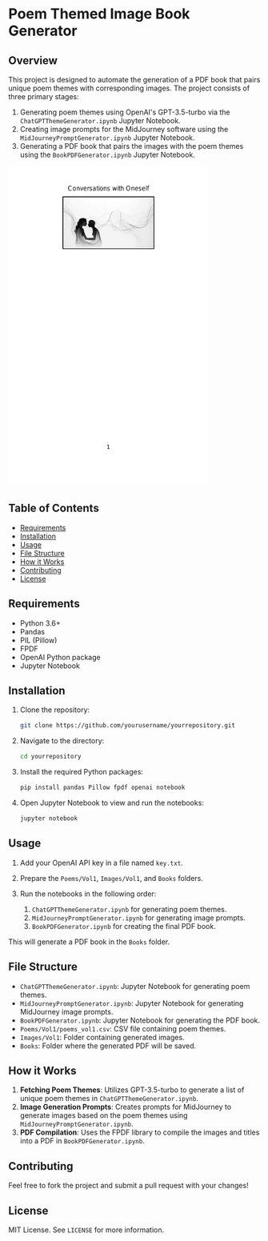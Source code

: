 # Poem Themed Image Book Generator

## Overview

This project is designed to automate the generation of a PDF book that pairs unique poem themes with corresponding images. The project consists of three primary stages:

1. Generating poem themes using OpenAI's GPT-3.5-turbo via the `ChatGPTThemeGenerator.ipynb` Jupyter Notebook.
2. Creating image prompts for the MidJourney software using the `MidJourneyPromptGenerator.ipynb` Jupyter Notebook.
3. Generating a PDF book that pairs the images with the poem themes using the `BookPDFGenerator.ipynb` Jupyter Notebook.

<img src="/GIF/ezgif.com-gif-maker.gif" width="400"/>

## Table of Contents

- [Requirements](#requirements)
- [Installation](#installation)
- [Usage](#usage)
- [File Structure](#file-structure)
- [How it Works](#how-it-works)
- [Contributing](#contributing)
- [License](#license)

## Requirements

* Python 3.6+
* Pandas
* PIL (Pillow)
* FPDF
* OpenAI Python package
* Jupyter Notebook

## Installation

1. Clone the repository:
    ```bash
    git clone https://github.com/yourusername/yourrepository.git
    ```
    
2. Navigate to the directory:
    ```bash
    cd yourrepository
    ```

3. Install the required Python packages:
    ```bash
    pip install pandas Pillow fpdf openai notebook
    ```

4. Open Jupyter Notebook to view and run the notebooks:
    ```bash
    jupyter notebook
    ```

## Usage

1. Add your OpenAI API key in a file named `key.txt`.

2. Prepare the `Poems/Vol1`, `Images/Vol1`, and `Books` folders.

3. Run the notebooks in the following order:
    1. `ChatGPTThemeGenerator.ipynb` for generating poem themes.
    2. `MidJourneyPromptGenerator.ipynb` for generating image prompts.
    3. `BookPDFGenerator.ipynb` for creating the final PDF book.

This will generate a PDF book in the `Books` folder.

## File Structure

- `ChatGPTThemeGenerator.ipynb`: Jupyter Notebook for generating poem themes.
- `MidJourneyPromptGenerator.ipynb`: Jupyter Notebook for generating MidJourney image prompts.
- `BookPDFGenerator.ipynb`: Jupyter Notebook for generating the PDF book.
- `Poems/Vol1/poems_vol1.csv`: CSV file containing poem themes.
- `Images/Vol1`: Folder containing generated images.
- `Books`: Folder where the generated PDF will be saved.

## How it Works

1. **Fetching Poem Themes**: Utilizes GPT-3.5-turbo to generate a list of unique poem themes in `ChatGPTThemeGenerator.ipynb`.
2. **Image Generation Prompts**: Creates prompts for MidJourney to generate images based on the poem themes using `MidJourneyPromptGenerator.ipynb`.
3. **PDF Compilation**: Uses the FPDF library to compile the images and titles into a PDF in `BookPDFGenerator.ipynb`.

## Contributing

Feel free to fork the project and submit a pull request with your changes!

## License

MIT License. See `LICENSE` for more information.
